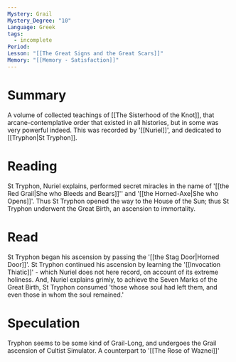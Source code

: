 ```yaml
---
Mystery: Grail
Mystery_Degree: "10"
Language: Greek
tags:
  - incomplete
Period: 
Lesson: "[[The Great Signs and the Great Scars]]"
Memory: "[[Memory - Satisfaction]]"
---
```

# Summary
A volume of collected teachings of [[The Sisterhood of the Knot]], that arcane-contemplative order that existed in all histories, but in some was very powerful indeed. This was recorded by '[[Nuriel]]', and dedicated to [[Tryphon|St Tryphon]].
# Reading
St Tryphon, Nuriel explains, performed secret miracles in the name of '[[the Red Grail|She who Bleeds and Bears]]'' and '[[the Horned-Axe|She who Opens]]'. Thus St Tryphon opened the way to the House of the Sun; thus St Tryphon underwent the Great Birth, an ascension to immortality.
# Read
St Tryphon began his ascension by passing the '[[the Stag Door|Horned Door]]'. St Tryphon continued his ascension by learning the '[[Invocation Thiatic]]' - which Nuriel does not here record, on account of its extreme holiness. And, Nuriel explains grimly, to achieve the Seven Marks of the Great Birth, St Tryphon consumed 'those whose soul had left them, and even those in whom the soul remained.'
# Speculation
Tryphon seems to be some kind of Grail-Long, and undergoes the Grail ascension of Cultist Simulator.
A counterpart to '[[The Rose of Waznei]]'